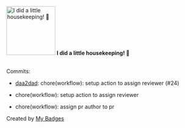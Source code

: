 <img src="https://my-badges.github.io/my-badges/chore-commit.png" alt="I did a little housekeeping! 🧹" title="I did a little housekeeping! 🧹" width="128">
<strong>I did a little housekeeping! 🧹</strong>
<br><br>

Commits:

- <a href="https://github.com/Rignchen/depot/commit/daa2dad4ec1dea62b817d38f9f7f5127cf38a58d">daa2dad</a>: chore(workflow): setup action to assign reviewer (#24)

* chore(workflow): setup action to assign reviewer

* chore(workflow): assign pr author to pr


Created by <a href="https://github.com/my-badges/my-badges">My Badges</a>